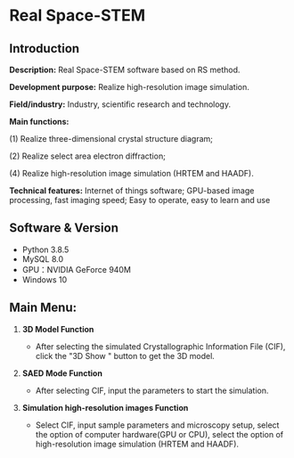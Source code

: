 # Real Space-STEM 

## Introduction

**Description:** Real Space-STEM software based on RS method.

**Development purpose:**  Realize high-resolution image simulation. 

**Field/industry:** Industry, scientific research and technology.

**Main functions:**  

(1) Realize three-dimensional crystal structure diagram; 

(2) Realize select area electron diffraction;

(4) Realize high-resolution image simulation (HRTEM and HAADF).

**Technical features:** Internet of things software; GPU-based image processing, fast imaging speed; Easy to operate, easy to learn and use



## Software & Version

* Python 3.8.5
* MySQL 8.0
* GPU：NVIDIA GeForce 940M
* Windows 10



## Main Menu:

1. **3D Model Function** 
   * After selecting the simulated Crystallographic Information File (CIF), click the "3D Show " button to get the 3D model.

2. **SAED Mode Function**

   * After selecting CIF, input the parameters to start the simulation.

3. **Simulation high-resolution images Function**

   * Select CIF, input sample parameters and microscopy setup, select  the option of computer hardware(GPU or CPU), select the option of high-resolution image simulation (HRTEM and HAADF).

     







